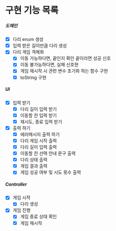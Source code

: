 # 구현 기능 목록

##### 도메인
- [x] 다리 enum 생성
- [x] 입력 받은 길이만큼 다리 생성
- [x] 다리 게임 객체화
  - [x] 이동 가능하다면, 끝인지 확인 끝이라면 성공 신호
  - [x] 이동 불가능하다면, 실패 신호현
  - [x] 게임 재시작 시 관련 변수 초기화 하는 함수 구현
  - [x] toString 구현

##### UI
- [x] 입력 받기
  - [x] 다리 길이 입력 받기
  - [x] 이동할 칸 입력 받기
  - [x] 재시도, 종료 입력 받기
- [x] 출력 하기
  - [x] 에러메시지 출력 하기
  - [x] 다리 게임 시작 출력
  - [x] 다리 길이 입력 출력
  - [x] 이동할 칸 선택 안내 문구 출력
  - [x] 다리 상태 출력
  - [x] 게임 결과 출력
  - [x] 게임 성공 여부 및 시도 횟수 출력

##### Controller
- [x] 게임 시작
  - [x] 다리 생성
- [x] 게임 진행
  - [x] 게임 종료 상태 확인
  - [x] 게임 재시작